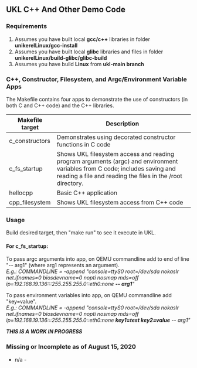 
## UKL C++ And Other Demo Code

### Requirements
1. Assumes you have built local **gcc/c++** libraries in folder **unikerelLinux/gcc-install**
2. Assumes you have built local **glibc** libraries and files in folder **unikerelLinux/build-glibc/glibc-build**
3. Assumes you have build **Linux** from **ukl-main branch**

### C++, Constructor, Filesystem, and Argc/Environment Variable Apps

The Makefile contains four apps to demonstrate the use of constructors (in both C and C++ code) and the C++ libraries.  

| Makefile target | Description |
| --- | --- |
| c_constructors | Demonstrates using decorated constructor functions in C code |
| c_fs_startup | Shows UKL filesystem access and reading program arguments (argc) and environment variables from C code; includes saving and reading a file and reading the files in the /root directory. |
| hellocpp | Basic C++ application |
| cpp_filesystem | Shows UKL filesystem access from C++ code |



### Usage
Build desired target, then "make run" to see it execute in UKL.  

#### For c_fs_startup:
To pass argc arguments into app, on QEMU commandline add to end of line "-- arg1" (where arg1 represents an argument).  
*E.g.:  COMMANDLINE = -append "console=ttyS0 root=/dev/sda nokaslr net.ifnames=0 biosdevname=0 nopti nosmap mds=off ip=192.168.19.136:::255.255.255.0::eth0:none **-- arg1**"*  

To pass environment variables into app, on QEMU commandline add "key=value".  
*E.g.:  COMMANDLINE = -append "console=ttyS0 root=/dev/sda nokaslr net.ifnames=0 biosdevname=0 nopti nosmap mds=off ip=192.168.19.136:::255.255.255.0::eth0:none **key1=test key2=value** -- arg1"*  

***THIS IS A WORK IN PROGRESS***

### Missing or Incomplete as of August 15, 2020
 - n/a -  
